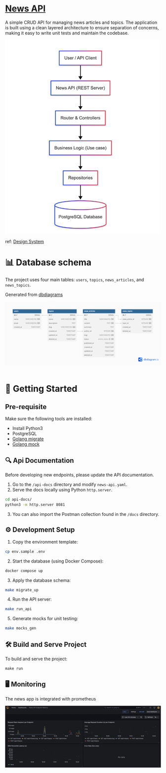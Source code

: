 # [News API](https://github.com/derangga/news-api)

A simple CRUD API for managing news articles and topics. The application is built using a clean layered architecture to ensure separation of concerns, making it easy to write unit tests and maintain the codebase.

<img src="docs/design-system.png" width="500px" alt="design system"/>

ref: [Design System](https://www.mermaidchart.com/app/projects/a814a614-e74c-4e79-afa1-5b0c6cba5419/diagrams/b70f13c2-745d-480a-ae52-18b5dfbc4153/version/v0.1/edit)

# 📊 Database schema

The project uses four main tables: `users`, `topics`, `news_articles`, and `news_topics`.

Generated from [dbdiagrams](https://dbdiagram.io/d/news-api-68429013ba2a4ac57b1c0116)

<img src="docs/news-api-table.png" />
<br><br/>

# 🚀 Getting Started

## Pre-requisite

Make sure the following tools are installed:

- Install Python3
- PostgreSQL
- [Golang migrate](https://github.com/golang-migrate/migrate)
- [Golang mock](https://github.com/golang/mock)

## 🔍 Api Documentation

Before developing new endpoints, please update the API documentation.

1. Go to the `/api-docs` directory and modify `news-api.yaml`.
2. Serve the docs locally using Python `http.server`.

```bash
cd api-docs/
python3 -m http.server 8081
```

3. You can also import the Postman collection found in the `/docs` directory.

## ⚙️ Development Setup

1. Copy the environment template:

```bash
cp env.sample .env
```

2. Start the database (using Docker Compose):

```bash
docker compose up
```

3. Apply the database schema:

```bash
make migrate_up
```

4. Run the API server:

```bash
make run_api
```

5. Generate mocks for unit testing:

```bash
make mocks_gen
```

## 🛠️ Build and Serve Project

To build and serve the project:

```
make run
```

## 🖥️ Monitoring

The news app is integrated with prometheus

<img src="docs/monitoring-sample.png" />

